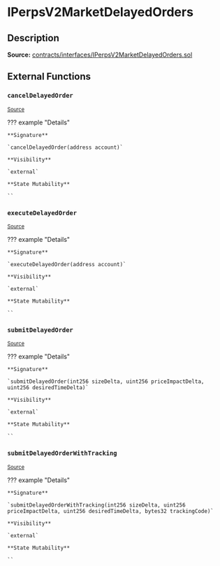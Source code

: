 # IPerpsV2MarketDelayedOrders

## Description

**Source:** [contracts/interfaces/IPerpsV2MarketDelayedOrders.sol](https://github.com/Synthetixio/synthetix/tree/v2.80.0-alpha/contracts/interfaces/IPerpsV2MarketDelayedOrders.sol)

## External Functions

### `cancelDelayedOrder`

<sub>[Source](https://github.com/Synthetixio/synthetix/tree/v2.80.0-alpha/contracts/interfaces/IPerpsV2MarketDelayedOrders.sol#L17)</sub>

??? example "Details"

    **Signature**

    `cancelDelayedOrder(address account)`

    **Visibility**

    `external`

    **State Mutability**

    ``

### `executeDelayedOrder`

<sub>[Source](https://github.com/Synthetixio/synthetix/tree/v2.80.0-alpha/contracts/interfaces/IPerpsV2MarketDelayedOrders.sol#L19)</sub>

??? example "Details"

    **Signature**

    `executeDelayedOrder(address account)`

    **Visibility**

    `external`

    **State Mutability**

    ``

### `submitDelayedOrder`

<sub>[Source](https://github.com/Synthetixio/synthetix/tree/v2.80.0-alpha/contracts/interfaces/IPerpsV2MarketDelayedOrders.sol#L4)</sub>

??? example "Details"

    **Signature**

    `submitDelayedOrder(int256 sizeDelta, uint256 priceImpactDelta, uint256 desiredTimeDelta)`

    **Visibility**

    `external`

    **State Mutability**

    ``

### `submitDelayedOrderWithTracking`

<sub>[Source](https://github.com/Synthetixio/synthetix/tree/v2.80.0-alpha/contracts/interfaces/IPerpsV2MarketDelayedOrders.sol#L10)</sub>

??? example "Details"

    **Signature**

    `submitDelayedOrderWithTracking(int256 sizeDelta, uint256 priceImpactDelta, uint256 desiredTimeDelta, bytes32 trackingCode)`

    **Visibility**

    `external`

    **State Mutability**

    ``
